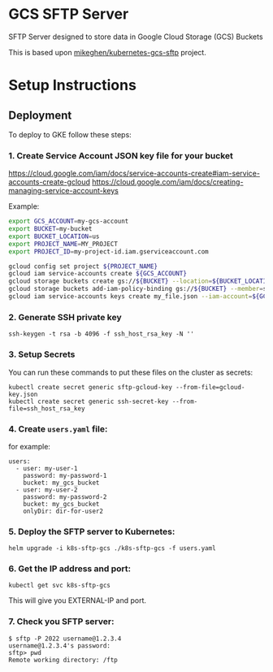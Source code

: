 # GCS SFTP Server
SFTP Server designed to store data in Google Cloud Storage (GCS) Buckets

This is based upon [mikeghen/kubernetes-gcs-sftp](https://github.com/mikeghen/kubernetes-gcs-sftp) project.

# Setup Instructions

## Deployment
To deploy to GKE follow these steps:

### 1. Create Service Account JSON key file for your bucket

https://cloud.google.com/iam/docs/service-accounts-create#iam-service-accounts-create-gcloud
https://cloud.google.com/iam/docs/creating-managing-service-account-keys

Example:
```bash
export GCS_ACCOUNT=my-gcs-account
export BUCKET=my-bucket
export BUCKET_LOCATION=us
export PROJECT_NAME=MY_PROJECT
export PROJECT_ID=my-project-id.iam.gserviceaccount.com

gcloud config set project ${PROJECT_NAME}
gcloud iam service-accounts create ${GCS_ACCOUNT}
gcloud storage buckets create gs://${BUCKET} --location=${BUCKET_LOCATION}
gcloud storage buckets add-iam-policy-binding gs://${BUCKET} --member=serviceAccount:${GCS_ACCOUNT}@${PROJECT_ID} --role=roles/storage.objectAdmin
gcloud iam service-accounts keys create my_file.json --iam-account=${GCS_ACCOUNT}@${PROJECT_ID}
```

### 2. Generate SSH private key
```ssh-keygen -t rsa -b 4096 -f ssh_host_rsa_key -N ''```

### 3. Setup Secrets

You can run these commands to put these files on the cluster as secrets:
```
kubectl create secret generic sftp-gcloud-key --from-file=gcloud-key.json
kubectl create secret generic ssh-secret-key --from-file=ssh_host_rsa_key
```

### 4. Create `users.yaml` file:
for example:
```
users:
  - user: my-user-1
    password: my-password-1
    bucket: my_gcs_bucket
  - user: my-user-2
    password: my-password-2
    bucket: my_gcs_bucket
    onlyDir: dir-for-user2
```


### 5. Deploy the SFTP server to Kubernetes:
```
helm upgrade -i k8s-sftp-gcs ./k8s-sftp-gcs -f users.yaml
```
### 6. Get the IP address and port:
```kubectl get svc k8s-sftp-gcs```

This will give you EXTERNAL-IP and port.

### 7. Check you SFTP server:
```
$ sftp -P 2022 username@1.2.3.4
username@1.2.3.4's password:
sftp> pwd
Remote working directory: /ftp
```


